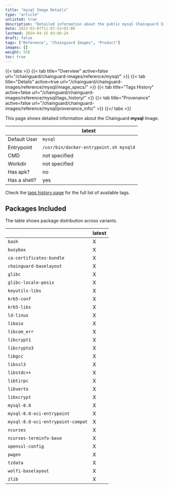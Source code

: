 ```yaml
---
title: "mysql Image Details"
type: "article"
unlisted: true
description: "Detailed information about the public mysql Chainguard Image."
date: 2023-03-07T11:07:52+02:00
lastmod: 2024-04-15 03:08:24
draft: false
tags: ["Reference", "Chainguard Images", "Product"]
images: []
weight: 550
toc: true
---
```


{{< tabs >}}
{{< tab title="Overview" active=false url="/chainguard/chainguard-images/reference/mysql/" >}}
{{< tab title="Details" active=true url="/chainguard/chainguard-images/reference/mysql/image_specs/" >}}
{{< tab title="Tags History" active=false url="/chainguard/chainguard-images/reference/mysql/tags_history/" >}}
{{< tab title="Provenance" active=false url="/chainguard/chainguard-images/reference/mysql/provenance_info/" >}}
{{</ tabs >}}

This page shows detailed information about the Chainguard **mysql** Image.

|              | latest                                 |
|--------------|----------------------------------------|
| Default User | `mysql`                                |
| Entrypoint   | `/usr/bin/docker-entrypoint.sh mysqld` |
| CMD          | not specified                          |
| Workdir      | not specified                          |
| Has apk?     | no                                     |
| Has a shell? | yes                                    |

Check the [tags history page](/chainguard/chainguard-images/reference/mysql/tags_history/) for the full list of available tags.

## Packages Included
The table shows package distribution across variants.

|                                   | latest |
|-----------------------------------|--------|
| `bash`                            | X      |
| `busybox`                         | X      |
| `ca-certificates-bundle`          | X      |
| `chainguard-baselayout`           | X      |
| `glibc`                           | X      |
| `glibc-locale-posix`              | X      |
| `keyutils-libs`                   | X      |
| `krb5-conf`                       | X      |
| `krb5-libs`                       | X      |
| `ld-linux`                        | X      |
| `libaio`                          | X      |
| `libcom_err`                      | X      |
| `libcrypt1`                       | X      |
| `libcrypto3`                      | X      |
| `libgcc`                          | X      |
| `libssl3`                         | X      |
| `libstdc++`                       | X      |
| `libtirpc`                        | X      |
| `libverto`                        | X      |
| `libxcrypt`                       | X      |
| `mysql-8.0`                       | X      |
| `mysql-8.0-oci-entrypoint`        | X      |
| `mysql-8.0-oci-entrypoint-compat` | X      |
| `ncurses`                         | X      |
| `ncurses-terminfo-base`           | X      |
| `openssl-config`                  | X      |
| `pwgen`                           | X      |
| `tzdata`                          | X      |
| `wolfi-baselayout`                | X      |
| `zlib`                            | X      |

